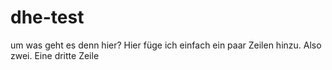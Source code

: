 # dhe-test
um was geht es denn hier?
Hier füge ich einfach ein paar Zeilen hinzu.
Also zwei.
Eine dritte Zeile

